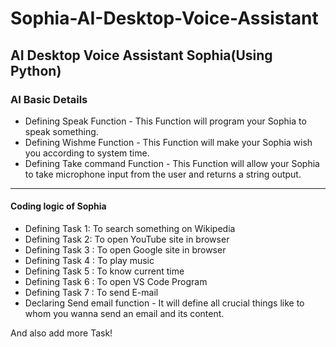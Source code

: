 # Sophia-AI-Desktop-Voice-Assistant
## AI Desktop Voice Assistant Sophia(Using Python)
 
### AI Basic Details
* Defining Speak Function - This Function will program your Sophia to speak something.
* Defining Wishme Function - This Function will make your Sophia wish you according to system time.
* Defining Take command Function - This Function will allow your Sophia to take microphone input from the user and returns a string output.
***
#### Coding logic of Sophia
* Defining Task 1: To search something on Wikipedia 
* Defining Task 2: To open YouTube site in browser
* Defining Task 3 : To open Google site in browser
* Defining Task 4 : To play music 
* Defining Task 5 : To know current time
* Defining Task 6 : To open VS Code Program
* Defining Task 7 : To send E-mail
* Declaring Send email function - It will define all crucial things like to whom you wanna send an email and its content. 

And also add more Task!
